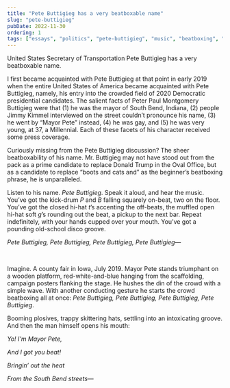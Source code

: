 ```yaml
---
title: "Pete Buttigieg has a very beatboxable name"
slug: "pete-buttigieg"
pubDate: 2022-11-30
ordering: 1
tags: ["essays", "politics", "pete-buttigieg", "music", "beatboxing", "rap"]
---
```


<span class="small-caps">United States Secretary of Transportation Pete Buttigieg</span> has a very beatboxable name.

I first became acquainted with Pete Buttigieg at that point in early 2019 when the entire United States of America became acquainted with Pete Buttigieg, namely, his entry into the crowded field of 2020 Democratic presidential candidates. The salient facts of Peter Paul Montgomery Buttigieg were that (1) he was the mayor of South Bend, Indiana, (2) people Jimmy Kimmel interviewed on the street couldn’t pronounce his name, (3) he went by “Mayor Pete” instead, (4) he was gay, and (5) he was very young, at 37, a Millennial. Each of these facets of his character received some press coverage.

Curiously missing from the Pete Buttigieg discussion? The sheer beatboxability of his name. Mr. Buttigieg may not have stood out from the pack as a prime candidate to replace Donald Trump in the Oval Office, but as a candidate to replace “boots and cats and” as the beginner’s beatboxing phrase, he is unparalleled.

Listen to his name. _Pete Buttigieg_. Speak it aloud, and hear the music. You’ve got the kick-drum _P_ and _B_ falling squarely on-beat, two on the floor. You’ve got the closed hi-hat _t_’s accenting the off-beats, the muffled open hi-hat soft _g_’s rounding out the beat, a pickup to the next bar. Repeat indefinitely, with your hands cupped over your mouth. You’ve got a pounding old-school disco groove.

_Pete Buttigieg, Pete Buttigieg, Pete Buttigieg, Pete Buttigieg_—

<br />	

Imagine. A county fair in Iowa, July 2019. Mayor Pete stands triumphant on a wooden platform, red-white-and-blue hanging from the scaffolding, campaign posters flanking the stage. He hushes the din of the crowd with a simple wave. With another conducting gesture he starts the crowd beatboxing all at once: _Pete Buttigieg, Pete Buttigieg, Pete Buttigieg, Pete Buttigieg_.

Booming plosives, trappy skittering hats, settling into an intoxicating groove. And then the man himself opens his mouth:

<i>

Yo! I’m Mayor Pete,

And I got you beat!

Bringin’ out the heat

From the South Bend streets—

</i>
